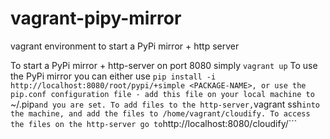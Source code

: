 vagrant-pipy-mirror
===================

vagrant environment to start a PyPi mirror + http server

To start a PyPi mirror + http-server on port 8080 simply ```vagrant up```
To use the PyPi mirror you can either use ```pip install -i http://localhost:8080/root/pypi/+simple <PACKAGE-NAME>,
or use the pip.conf configuration file - add this file on your local machine to ```~/.pip``` and you are set.
To add files to the http-server, ```vagrant ssh``` into the machine, and add the files to /home/vagrant/cloudify.
To access the files on the http-server go to ```http://localhost:8080/cloudify/<PATH-TO-FILE>```
